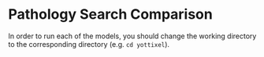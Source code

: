 # Pathology Search Comparison
In order to run each of the models, you should change the working directory to the corresponding directory (e.g. `cd yottixel`).